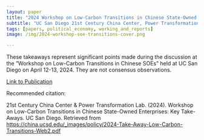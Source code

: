 ```yaml
---
layout: paper
title: "2024 Workshop on Low-Carbon Transitions in Chinese State-Owned Enterprises: Key Take-Aways"
subtitle: "UC San Diego 21st Century China Center, Power Transformation Lab"
tags: [papers, political_economy, working_and_reports]
image: /img/2024-workshop-soe-transitions-cover.png

---
```


These takeaways represent significant points made during the discussion at the ”Workshop on Low-Carbon Transitions in Chinese SOEs” held at UC San Diego on April 12-13, 2024. They are not consensus observations.

[Link to Publication](https://china.ucsd.edu/_images/policy/2024-Take-Away-Low-Carbon-Transitions-Web2.pdf)


Recommended citation:

21st Century China Center & Power Transformation Lab. (2024). Workshop on Low-Carbon Transitions in Chinese State-Owned Enterprises: Key Take-Aways. UC San Diego. Retrieved from https://china.ucsd.edu/_images/policy/2024-Take-Away-Low-Carbon-Transitions-Web2.pdf









